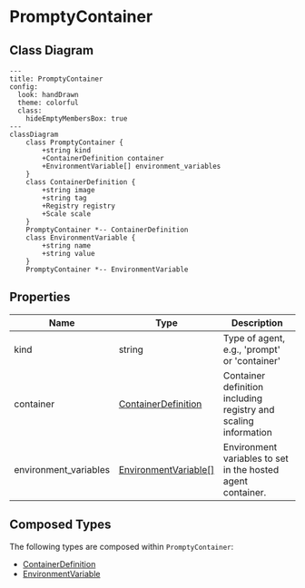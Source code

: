 # PromptyContainer

## Class Diagram

```mermaid
---
title: PromptyContainer
config:
  look: handDrawn
  theme: colorful
  class:
    hideEmptyMembersBox: true
---
classDiagram
    class PromptyContainer {
        +string kind
        +ContainerDefinition container
        +EnvironmentVariable[] environment_variables
    }
    class ContainerDefinition {
        +string image
        +string tag
        +Registry registry
        +Scale scale
    }
    PromptyContainer *-- ContainerDefinition
    class EnvironmentVariable {
        +string name
        +string value
    }
    PromptyContainer *-- EnvironmentVariable
```

## Properties

| Name | Type | Description |
| ---- | ---- | ----------- |
| kind | string | Type of agent, e.g., &#39;prompt&#39; or &#39;container&#39;  |
| container | [ContainerDefinition](ContainerDefinition.md) | Container definition including registry and scaling information  |
| environment_variables | [EnvironmentVariable[]](EnvironmentVariable.md) | Environment variables to set in the hosted agent container.  |

## Composed Types

The following types are composed within `PromptyContainer`:

- [ContainerDefinition](ContainerDefinition.md)
- [EnvironmentVariable](EnvironmentVariable.md)
